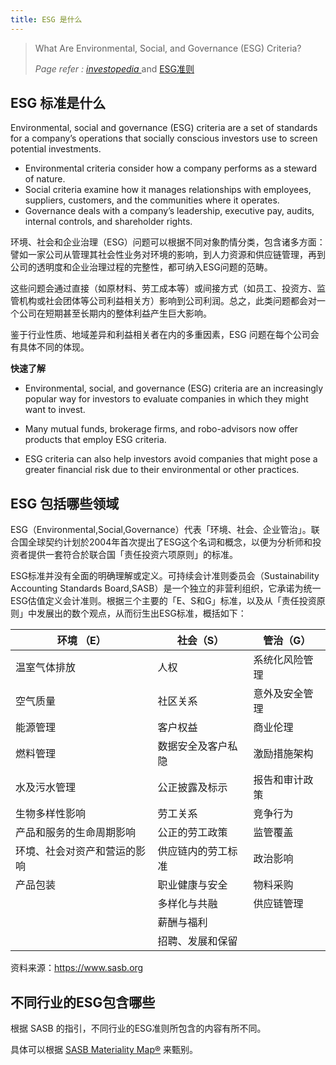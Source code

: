```yaml
---
title: ESG 是什么
---
```


> What Are Environmental, Social, and Governance (ESG) Criteria? 
>
> *Page refer : [investopedia ](https://www.investopedia.com/terms/e/environmental-social-and-governance-esg-criteria.asp)* and [ESG准则](https://3feng.im/environment-social-govnernance.html)

## ESG 标准是什么

Environmental, social and governance (ESG) criteria are a set of  standards for a company’s operations that socially conscious investors  use to screen potential investments. 

- Environmental criteria consider how a company performs as a steward of nature. 
- Social criteria examine how  it manages relationships with employees, suppliers, customers, and the  communities where it operates. 
- Governance deals with a company’s  leadership, executive pay, audits, internal controls, and shareholder rights.

环境、社会和企业治理（ESG）问题可以根据不同对象酌情分类，包含诸多方面：譬如一家公司从管理其社会性业务对环境的影响，到人力资源和供应链管理，再到公司的透明度和企业治理过程的完整性，都可纳入ESG问题的范畴。

这些问题会通过直接（如原材料、劳工成本等）或间接方式（如员工、投资方、监管机构或社会团体等公司利益相关方）影响到公司利润。总之，此类问题都会对一个公司在短期甚至长期内的整体利益产生巨大影响。

鉴于行业性质、地域差异和利益相关者在内的多重因素，ESG 问题在每个公司会有具体不同的体现。

**快速了解**

- Environmental, social, and governance (ESG) criteria are an increasingly popular way for investors to evaluate companies in which they might  want to invest.

- Many mutual funds, brokerage firms, and robo-advisors now offer products that employ ESG criteria.

- ESG criteria can also help investors avoid companies that might pose a greater financial risk due to their environmental or other practices.

## ESG 包括哪些领域

ESG（Environmental,Social,Governance）代表「环境、社会、企业管治」。联合国全球契约计划於2004年首次提出了ESG这个名词和概念，以便为分析师和投资者提供一套符合於联合国「责任投资六项原则」的标准。

ESG标准并没有全面的明确理解或定义。可持续会计准则委员会（Sustainability Accounting Standards Board,SASB）是一个独立的非营利组织，它承诺为统一ESG估值定义会计准则。根据三个主要的「E、S和G」标准，以及从「责任投资原则」中发展出的数个观点，从而衍生出ESG标准，概括如下：

| 环境 （E）                   | 社会（S）          | 管治（G）      |
| ---------------------------- | ------------------ | -------------- |
| 温室气体排放                 | 人权               | 系统化风险管理 |
| 空气质量                     | 社区关系           | 意外及安全管理 |
| 能源管理                     | 客户权益           | 商业伦理       |
| 燃料管理                     | 数据安全及客户私隐 | 激励措施架构   |
| 水及污水管理                 | 公正披露及标示     | 报告和审计政策 |
| 生物多样性影响               | 劳工关系           | 竞争行为       |
| 产品和服务的生命周期影响     | 公正的劳工政策     | 监管覆盖       |
| 环境、社会对资产和营运的影响 | 供应链内的劳工标准 | 政治影响       |
| 产品包装                     | 职业健康与安全     | 物料采购       |
|                              | 多样化与共融       | 供应链管理     |
|                              | 薪酬与福利         |                |
|                              | 招聘、发展和保留   |                |

资料来源：https://www.sasb.org

## 不同行业的ESG包含哪些

根据 SASB 的指引，不同行业的ESG准则所包含的内容有所不同。

具体可以根据   [SASB Materiality Map®](https://materiality.sasb.org/) 来甄别。